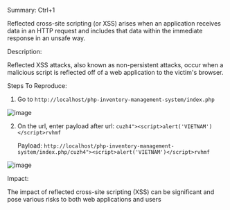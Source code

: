 Summary: Ctrl+1

Reflected cross-site scripting (or XSS) arises when an application receives data in an HTTP request and includes that data within the immediate response in an unsafe way.

Description:

Reflected XSS attacks, also known as non-persistent attacks, occur when a malicious script is reflected off of a web application to the victim's browser.

Steps To Reproduce:

1.  Go to `http://localhost/php-inventory-management-system/index.php`

![image](https://github.com/ThuanNguyen115685/Report/assets/101619051/a7e34caf-3c9d-455a-9d29-2b05cd21d47e)

2.  On the url, enter payload after url: `cuzh4"><script>alert('VIETNAM')</script>rvhmf`

    Payload: `http://localhost/php-inventory-management-system/index.php/cuzh4"><script>alert('VIETNAM')</script>rvhmf`
    
![image](https://github.com/ThuanNguyen115685/Report/assets/101619051/cf81a84c-5b2f-482a-baf2-2fac74c25c3b)

Impact:

The impact of reflected cross-site scripting (XSS) can be significant and pose various risks to both web applications and users

